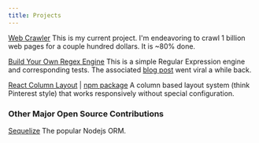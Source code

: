 ```yaml
---
title: Projects
---
```


[Web Crawler](https://github.com/nadrane/crawler)
This is my current project. I'm endeavoring to crawl 1 billion web pages for a couple hundred dollars. It is ~80% done.

[Build Your Own Regex Engine](https://github.com/nadrane/build-your-own-regex)
This is a simple Regular Expression engine and corresponding tests. The associated [blog post](/build-your-own-regex) went viral a while back.

[React Column Layout](https://github.com/nadrane/react-column-layout) | [npm package](https://www.npmjs.com/package/react-column-layout)
A column based layout system (think Pinterest style) that works responsively without special configuration.

### Other Major Open Source Contributions

[Sequelize](https://github.com/sequelize/sequelize/commits/master?author=nadrane)
The popular Nodejs ORM.
